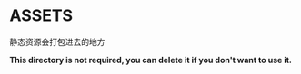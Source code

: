 # ASSETS

静态资源会打包进去的地方

**This directory is not required, you can delete it if you don't want to use it.**
